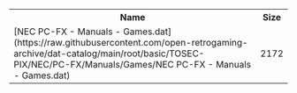 <table>
<tr><th>Name</th><th>Size</th></tr>
<tr><td>[NEC PC-FX - Manuals - Games.dat](https://raw.githubusercontent.com/open-retrogaming-archive/dat-catalog/main/root/basic/TOSEC-PIX/NEC/PC-FX/Manuals/Games/NEC PC-FX - Manuals - Games.dat)</td><td>2172</td></tr>
</table>
